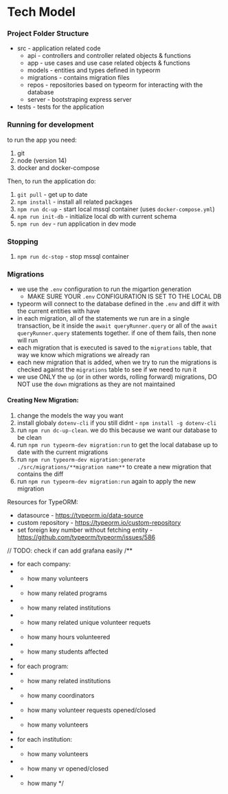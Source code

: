 # Tech Model

### Project Folder Structure

- src - application related code
  - api - controllers and controller related objects & functions
  - app - use cases and use case related objects & functions
  - models - entities and types defined in typeorm
  - migrations - contains migration files
  - repos - repositories based on typeorm for interacting with the database
  - server - bootstraping express server
- tests - tests for the application

### Running for development

to run the app you need:

1. git
2. node (version 14)
3. docker and docker-compose

Then, to run the application do:

1. `git pull` - get up to date
2. `npm install` - install all related packages
3. `npm run dc-up` - start local mssql container (uses `docker-compose.yml`)
4. `npm run init-db` - initialize local db with current schema
5. `npm run dev` - run application in dev mode

### Stopping

1. `npm run dc-stop` - stop mssql container

### Migrations

- we use the `.env` configuration to run the migartion generation
  - MAKE SURE YOUR `.env` CONFIGURATION IS SET TO THE LOCAL DB
- typeorm will connect to the database defined in the `.env` and diff it with the current entities with have
- in each migration, all of the statements we run are in a single transaction, be it inside the `await queryRunner.query` or all of the `await queryRunner.query` statements together. if one of them fails, then none will run
- each migration that is executed is saved to the `migrations` table, that way we know which migrations we already ran
- each new migration that is added, when we try to run the migrations is checked against the `migrations` table to see if we need to run it
- we use ONLY the `up` (or in other words, rolling forward) migrations, DO NOT use the `down` migrations as they are not maintained

#### Creating New Migration:

1. change the models the way you want
2. install globaly `dotenv-cli` if you still didnt - `npm install -g dotenv-cli`
3. run `npm run dc-up-clean`.
   we do this because we want our database to be clean
4. run `npm run typeorm-dev migration:run` to get the local database up to date with the current migrations
5. run `npm run typeorm-dev migration:generate ./src/migrations/**migration name**` to create a new migration that contains the diff
6. run `npm run typeorm-dev migration:run` again to apply the new migration

Resources for TypeORM:

- datasource - https://typeorm.io/data-source
- custom repository - https://typeorm.io/custom-repository
- set foreign key number without fetching entity - https://github.com/typeorm/typeorm/issues/586

// TODO: check if can add grafana easily
/\*\*

- for each company:
- - how many volunteers
- - how many related programs
- - how many related institutions
- - how many related unique volunteer requets
- - how many hours volunteered
- - how many students affected
-
- for each program:
- - how many related institutions
- - how many coordinators
- - how many volunteer requests opened/closed
- - how many volunteers
-
- for each institution:
- - how many volunteers
- - how many vr opened/closed
- - how many
    \*/
